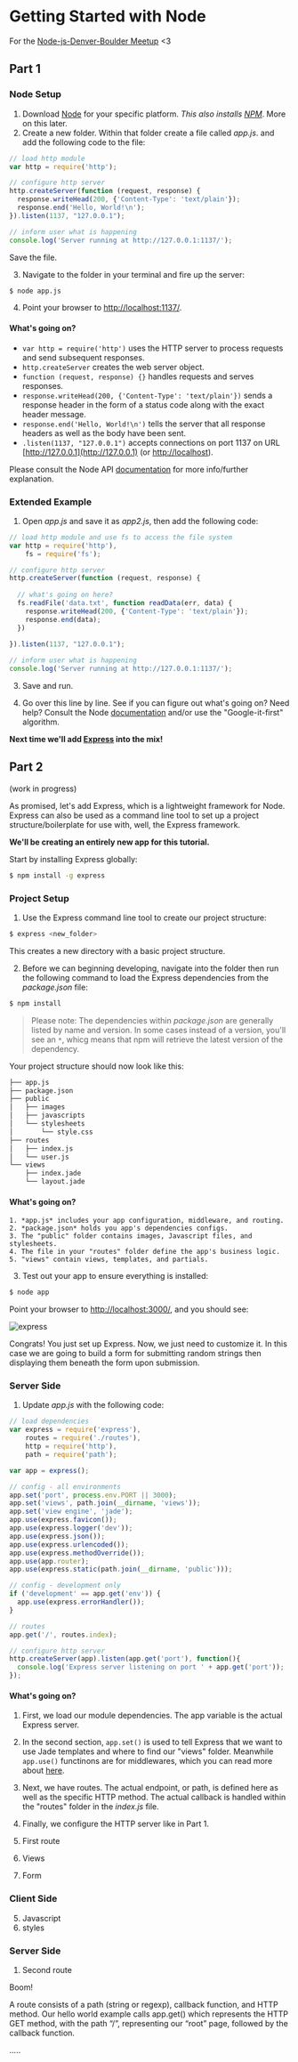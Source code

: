 # Getting Started with Node

For the [Node-js-Denver-Boulder Meetup](http://www.meetup.com/Node-js-Denver-Boulder/) <3 

## Part 1

### Node Setup

1. Download [Node](http://nodejs.org/download/) for your specific platform. *This also installs [NPM](https://npmjs.org/)*. More on this later.
2. Create a new folder. Within that folder create a file called *app.js*. and add the following code to the file:
  ```javascript
  // load http module
  var http = require('http');

  // configure http server
  http.createServer(function (request, response) {
    response.writeHead(200, {'Content-Type': 'text/plain'});
    response.end('Hello, World!\n');
  }).listen(1137, "127.0.0.1");

  // inform user what is happening
  console.log('Server running at http://127.0.0.1:1137/');
  ```

  Save the file.

3. Navigate to the folder in your terminal and fire up the server:
  ```sh
  $ node app.js
  ```

4. Point your browser to [http://localhost:1137/](http://localhost:1137/).

#### What's going on?

- `var http = require('http')` uses the HTTP server to process requests and send subsequent responses.
- `http.createServer` creates the web server object.
- `function (request, response) {}` handles requests and serves responses.
- `response.writeHead(200, {'Content-Type': 'text/plain'})` sends a response header in the form of a status code along with the exact header message.
- `response.end('Hello, World!\n')` tells the server that all response headers as well as the body have been sent.
- `.listen(1137, "127.0.0.1")` accepts connections on port 1137 on URL [http://127.0.0.1](http://127.0.0.1) (or [http://localhost](http://localhost)).

Please consult the Node API [documentation](http://nodejs.org/api/) for more info/further explanation.

### Extended Example

1. Open *app.js* and save it as *app2.js*, then add the following code:
  ```javascript
  // load http module and use fs to access the file system
  var http = require('http'),
      fs = require('fs');

  // configure http server
  http.createServer(function (request, response) {
    
    // what's going on here?
    fs.readFile('data.txt', function readData(err, data) {
      response.writeHead(200, {'Content-Type': 'text/plain'});
      response.end(data);
    })
    
  }).listen(1137, "127.0.0.1");

  // inform user what is happening
  console.log('Server running at http://127.0.0.1:1137/');
  ```

3. Save and run.

3. Go over this line by line. See if you can figure out what's going on? Need help? Consult the Node [documentation](http://nodejs.org/api/) and/or use the "Google-it-first" algorithm. 

**Next time we'll add [Express](http://expressjs.com/) into the mix!**

## Part 2

(work in progress)

As promised, let's add Express, which is a lightweight framework for Node. Express can also be used as a command line tool to set up a project structure/boilerplate for use with, well, the Express framework.

**We'll be creating an entirely new app for this tutorial.**

Start by installing Express globally:

```sh
$ npm install -g express
```

### Project Setup

1. Use the Express command line tool to create our project structure:
  ```sh
  $ express <new_folder>
  ```

  This creates a new directory with a basic project structure.

2. Before we can beginning developing, navigate into the folder then run the following command to load the Express dependencies from the *package.json* file:
  ```sh
  $ npm install
  ```

  > Please note: The dependencies within *package.json* are generally listed by name and version. In some cases instead of a version, you'll see an `*`, whicg means that npm will retrieve the latest version of the dependency. 

  Your project structure should now look like this:
  ```sh
  ├── app.js
  ├── package.json
  ├── public
  │   ├── images
  │   ├── javascripts
  │   └── stylesheets
  │       └── style.css
  ├── routes
  │   ├── index.js
  │   └── user.js
  └── views
      ├── index.jade
      └── layout.jade
  ```

  #### What's going on?
    1. *app.js* includes your app configuration, middleware, and routing.
    2. *package.json* holds you app's dependencies configs.
    3. The "public" folder contains images, Javascript files, and stylesheets.
    4. The file in your "routes" folder define the app's business logic.
    5. "views" contain views, templates, and partials.


3. Test out your app to ensure everything is installed:
  ```sh
  $ node app
  ```

  Point your browser to [http://localhost:3000/](http://localhost:3000/), and you should see:

  ![express](https://raw.github.com/mjhea0/node-express-ajax-craigslist/master/img/welcome.png)

  Congrats! You just set up Express. Now, we just need to customize it. In this case we are going to build a form for submitting random strings then displaying them beneath the form upon submission.

### Server Side

1.  Update *app.js* with the following code:

  ```javascript
  // load dependencies
  var express = require('express'),
      routes = require('./routes'),
      http = require('http'),
      path = require('path');

  var app = express();

  // config - all environments
  app.set('port', process.env.PORT || 3000);
  app.set('views', path.join(__dirname, 'views'));
  app.set('view engine', 'jade');
  app.use(express.favicon());
  app.use(express.logger('dev'));
  app.use(express.json());
  app.use(express.urlencoded());
  app.use(express.methodOverride());
  app.use(app.router);
  app.use(express.static(path.join(__dirname, 'public')));

  // config - development only
  if ('development' == app.get('env')) {
    app.use(express.errorHandler());
  }

  // routes
  app.get('/', routes.index);

  // configure http server
  http.createServer(app).listen(app.get('port'), function(){
    console.log('Express server listening on port ' + app.get('port'));
  });
  ```
#### What's going on?

1. First, we load our module dependencies. The app variable is the actual Express server.
2. In the second section, `app.set()` is used to tell Express that we want to use Jade templates and where to find
 our "views" folder. Meanwhile `app.use()` functinons are for middlewares, which you can read more about [here](http://expressjs.com/api.html#middleware).
3. Next, we have routes. The actual endpoint, or path, is defined here as well as the specific HTTP method. The actual callback is handled within the "routes" folder in the *index.js* file. 
4. Finally, we configure the HTTP server like in Part 1.

2. First route
3. Views
4. Form

### Client Side

5. Javascript
6. styles

### Server Side

1. Second route


Boom!




A route consists of a path (string or regexp), callback function, and HTTP method. Our hello world example calls app.get() which represents the HTTP GET method, with the path “/”, representing our “root” page, followed by the callback function.

.....
